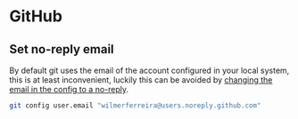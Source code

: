 # GitHub

## Set no-reply email

By default git uses the email of the account configured in your local system, this is at least inconvenient, luckily this can be avoided by [changing the email in the config to a no-reply](https://docs.github.com/en/account-and-profile/setting-up-and-managing-your-personal-account-on-github/managing-email-preferences/setting-your-commit-email-address#about-no-reply-email).

```sh
git config user.email "wilmerferreira@users.noreply.github.com"
```
